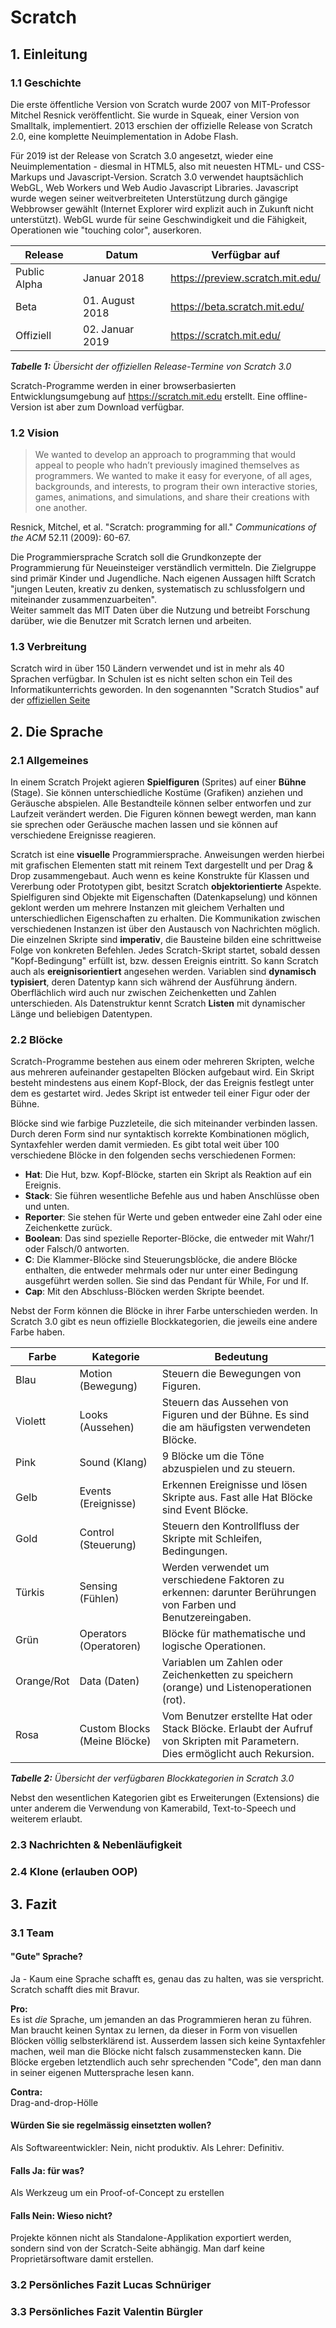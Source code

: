 # Scratch
## 1. Einleitung
### 1.1 Geschichte

Die erste öffentliche Version von Scratch wurde 2007 von MIT-Professor Mitchel Resnick veröffentlicht.
Sie wurde in Squeak, einer Version von Smalltalk, implementiert.
2013 erschien der offizielle Release von Scratch 2.0, eine komplette Neuimplementation in Adobe Flash.

Für 2019 ist der Release von Scratch 3.0 angesetzt, wieder eine Neuimplementation - diesmal in HTML5, also mit neuesten HTML- und CSS-Markups und Javascript-Version.
Scratch 3.0 verwendet hauptsächlich WebGL, Web Workers und Web Audio Javascript Libraries.
Javascript wurde wegen seiner weitverbreiteten Unterstützung durch gängige Webbrowser gewählt (Internet Explorer wird explizit auch in Zukunft nicht unterstützt). WebGL wurde für seine Geschwindigkeit und die Fähigkeit, Operationen wie "touching color", auserkoren.

Release | Datum | Verfügbar auf
--- | --- | ---
Public Alpha | Januar 2018 | https://preview.scratch.mit.edu/
Beta | 01. August 2018 | https://beta.scratch.mit.edu/
Offiziell | 02. Januar 2019 | https://scratch.mit.edu/

_**Tabelle 1:** Übersicht der offiziellen Release-Termine von Scratch 3.0_

Scratch-Programme werden in einer browserbasierten Entwicklungsumgebung auf https://scratch.mit.edu erstellt.
Eine offline-Version ist aber zum Download verfügbar.

### 1.2 Vision
> We wanted to develop an approach to programming that would appeal to people who hadn’t previously imagined themselves as programmers. We wanted to make it easy for everyone, of all ages, backgrounds, and interests, to program their own interactive stories, games, animations, and simulations, and share their creations with one another.

Resnick, Mitchel, et al. "Scratch: programming for all." _Communications of the ACM_ 52.11 (2009): 60-67.

Die Programmiersprache Scratch soll die Grundkonzepte der Programmierung für Neueinsteiger verständlich vermitteln.
Die Zielgruppe sind primär Kinder und Jugendliche.
Nach eigenen Aussagen hilft Scratch "jungen Leuten, kreativ zu denken, systematisch zu schlussfolgern und miteinander zusammenzuarbeiten".  
Weiter sammelt das MIT Daten über die Nutzung und betreibt Forschung darüber, wie die Benutzer mit Scratch lernen und arbeiten.  


### 1.3 Verbreitung

Scratch wird in über 150 Ländern verwendet und ist in mehr als 40 Sprachen verfügbar. In Schulen ist es nicht selten schon ein Teil des Informatikunterrichts geworden. In den sogenannten "Scratch Studios" auf der [offiziellen Seite](https://scratch.mit.edu/)

## 2. Die Sprache
### 2.1 Allgemeines

In einem Scratch Projekt agieren **Spielfiguren** (Sprites) auf einer **Bühne** (Stage). Sie können unterschiedliche Kostüme (Grafiken) anziehen und Geräusche abspielen. Alle Bestandteile können selber entworfen und zur Laufzeit verändert werden. Die Figuren können bewegt werden, man kann sie sprechen oder Geräusche machen lassen und sie können auf verschiedene Ereignisse reagieren.

Scratch ist eine **visuelle** Programmiersprache. Anweisungen werden hierbei mit grafischen Elementen statt mit reinem Text dargestellt und per Drag & Drop zusammengebaut.
Auch wenn es keine Konstrukte für Klassen und Vererbung oder Prototypen gibt, besitzt Scratch **objektorientierte** Aspekte. Spielfiguren sind Objekte mit Eigenschaften (Datenkapselung) und können geklont werden um mehrere Instanzen mit gleichem Verhalten und unterschiedlichen Eigenschaften zu erhalten. Die Kommunikation zwischen verschiedenen Instanzen ist über den Austausch von Nachrichten möglich.
Die einzelnen Skripte sind **imperativ**, die Bausteine bilden eine schrittweise Folge von konkreten Befehlen.
Jedes Scratch-Skript startet, sobald dessen "Kopf-Bedingung" erfüllt ist, bzw. dessen Ereignis eintritt. So kann Scratch auch als **ereignisorientiert** angesehen werden.
Variablen sind **dynamisch typisiert**, deren Datentyp kann sich während der Ausführung ändern. Oberflächlich wird auch nur zwischen Zeichenketten und Zahlen unterschieden.
Als Datenstruktur kennt Scratch **Listen** mit dynamischer Länge und beliebigen Datentypen.

### 2.2 Blöcke

Scratch-Programme bestehen aus einem oder mehreren Skripten, welche aus mehreren aufeinander gestapelten Blöcken aufgebaut wird. Ein Skript besteht mindestens aus einem Kopf-Block, der das Ereignis festlegt unter dem es gestartet wird. Jedes Skript ist entweder teil einer Figur oder der Bühne.

Blöcke sind wie farbige Puzzleteile, die sich miteinander verbinden lassen. Durch deren Form sind nur syntaktisch korrekte Kombinationen möglich, Syntaxfehler werden damit vermieden. Es gibt total weit über 100 verschiedene Blöcke in den folgenden sechs verschiedenen Formen: 
- **Hat**: Die Hut, bzw. Kopf-Blöcke, starten ein Skript als Reaktion auf ein Ereignis.
- **Stack**: Sie führen wesentliche Befehle aus und haben Anschlüsse oben und unten.
- **Reporter**: Sie stehen für Werte und geben entweder eine Zahl oder eine Zeichenkette zurück.
- **Boolean**: Das sind spezielle Reporter-Blöcke, die entweder mit Wahr/1 oder Falsch/0 antworten.
- **C**: Die Klammer-Blöcke sind Steuerungsblöcke, die andere Blöcke enthalten, die entweder mehrmals oder nur unter einer Bedingung ausgeführt werden sollen. Sie sind das Pendant für While, For und If.
- **Cap**: Mit den Abschluss-Blöcken werden Skripte beendet.

Nebst der Form können die Blöcke in ihrer Farbe unterschieden werden. In Scratch 3.0 gibt es neun offizielle Blockkategorien, die jeweils eine andere Farbe haben.

|Farbe|Kategorie|Bedeutung|
|-----|---------|---------|
| Blau | Motion (Bewegung)  | Steuern die Bewegungen von Figuren. |
| Violett | Looks (Aussehen) | Steuern das Aussehen von Figuren und der Bühne. Es sind die am häufigsten verwendeten Blöcke. |
| Pink | Sound (Klang) | 9 Blöcke um die Töne abzuspielen und zu steuern. |
| Gelb | Events (Ereignisse) | Erkennen Ereignisse und lösen Skripte aus. Fast alle Hat Blöcke sind Event Blöcke. |
| Gold | Control (Steuerung) | Steuern den Kontrollfluss der Skripte mit Schleifen, Bedingungen. |
| Türkis | Sensing (Fühlen) | Werden verwendet um verschiedene Faktoren zu erkennen: darunter Berührungen von Farben und Benutzereingaben. |
| Grün | Operators (Operatoren) | Blöcke für mathematische und logische Operationen. |
| Orange/Rot | Data (Daten) | Variablen um Zahlen oder Zeichenketten zu speichern (orange) und Listenoperationen (rot). |
| Rosa | Custom Blocks (Meine Blöcke) | Vom Benutzer erstellte Hat oder Stack Blöcke. Erlaubt der Aufruf von Skripten mit Parametern. Dies ermöglicht auch Rekursion. |

_**Tabelle 2:** Übersicht der verfügbaren Blockkategorien in Scratch 3.0_

Nebst den wesentlichen Kategorien gibt es Erweiterungen (Extensions) die unter anderem die Verwendung von Kamerabild, Text-to-Speech und weiterem erlaubt.

### 2.3 Nachrichten & Nebenläufigkeit

### 2.4 Klone (erlauben OOP)

## 3. Fazit
### 3.1 Team
#### "Gute" Sprache?
Ja - Kaum eine Sprache schafft es, genau das zu halten, was sie verspricht. Scratch schafft dies mit Bravur.

**Pro:**  
Es ist *die* Sprache, um jemanden an das Programmieren heran zu führen. Man braucht keinen Syntax zu lernen, da dieser in Form von visuellen Blöcken völlig selbsterklärend ist. Ausserdem lassen sich keine Syntaxfehler machen, weil man die Blöcke nicht falsch zusammenstecken kann. Die Blöcke ergeben letztendlich auch sehr sprechenden "Code", den man dann in seiner eigenen Muttersprache lesen kann.

**Contra:**  
Drag-and-drop-Hölle

####  Würden Sie sie regelmässig einsetzten wollen?
Als Softwareentwickler: Nein, nicht produktiv.
Als Lehrer: Definitiv.

####  Falls Ja: für was?
Als Werkzeug um ein Proof-of-Concept zu erstellen

####  Falls Nein: Wieso nicht?
Projekte können nicht als Standalone-Applikation exportiert werden, sondern sind von der Scratch-Seite abhängig.
Man darf keine Proprietärsoftware damit erstellen.


### 3.2 Persönliches Fazit Lucas Schnüriger

### 3.3 Persönliches Fazit Valentin Bürgler
